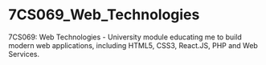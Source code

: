 # 7CS069_Web_Technologies
7CS069: Web Technologies - University module educating me to build modern web applications, including HTML5, CSS3, React.JS, PHP and Web Services. 
